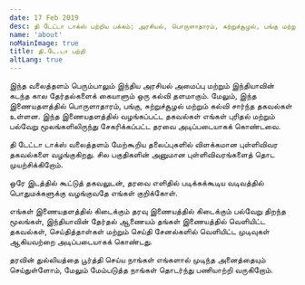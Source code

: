 ```yaml
---
date: 17 Feb 2019
desc: தி டேட்டா டாக்ஸ் பற்றிய பக்கம்; அரசியல், பொருளாதாரம், சுற்றுச்சூழல், பங்கு மற்றும் கல்வி சார்ந்த தகவல்களைக் கொண்டுள்ள வலைத்தளம்.
name: 'about'
noMainImage: true
title: தி.டே.டா பற்றி
altLang: true
---
```


இந்த வலைத்தளம் பெரும்பாலும் இந்திய அரசியல் அமைப்பு மற்றும் இந்தியாவின் கடந்த கால தேர்தல்களைக் கையாளும் ஒரு கல்வி தளமாகும். 
மேலும், இந்த இணையதளத்தில் பொருளாதாரம், பங்கு, சுற்றுச்சூழல் மற்றும்  கல்வி சார்ந்த தகவல்கள் உள்ளன. இந்த இணையதளத்தில் வழங்கப்பட்ட 
தகவல்கள் எங்கள் புரிதல் மற்றும் பல்வேறு மூலங்களிலிருந்து சேகரிக்கப்பட்ட தரவை அடிப்படையாகக் கொண்டவை.

தி டேட்டா டாக்ஸ்  வலைத்தளம் மேற்கூறிய தலைப்புகளில் விளக்கமான புள்ளிவிவர தகவல்களை வழங்குகிறது. சில பகுதிகளின் 
அனுமான புள்ளிவிவரங்களைத் தொட முயற்சிக்கிறோம்.

ஒரே இடத்தில் கூட்டுத் தகவலுடன், தரவை எளிதில் படிக்கக்கூடிய வடிவத்தில் பொதுமக்களுக்கு வழங்குவதே எங்கள் குறிக்கோள்.

எங்கள் இணையதளத்தில் கிடைக்கும் தரவு இணையத்தில் கிடைக்கும் பல்வேறு திறந்த மூலங்கள், இந்தியாவின் தேர்தல் ஆணையம் தங்கள் 
இணையத்தில் வெளியிட்ட தகவல்கள், செய்தித்தாள்கள் மற்றும் செய்தி சேனல்களில் வெளியிட்ட முடிவுகள் ஆகியவற்றை அடிப்படையாகக் கொண்டது.

தரவின் துல்லியத்தை பூர்த்தி செய்ய நாங்கள் எங்களால் முடிந்த அனைத்தையும் செய்துள்ளோம், மேலும் மேம்படுத்த நாங்கள் தொடர்ந்து பணியாற்றி வருகிறோம்.